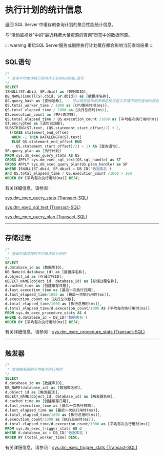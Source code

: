 # 执行计划的统计信息

返回 SQL Server 中缓存的查询计划的聚合性能统计信息。 

与“活动监视器”中的“最近耗费大量资源的查询”页签中的数据同源。

::: warning
重启SQL Server服务或删除执行计划缓存都会影响当前查询结果
:::

## SQL语句

```sql
/*
 * 查询平均每次执行用时大于100ms的SQL语句
*/
SELECT
ISNULL(ST.dbid, SP.dbid) as [数据库ID],
DB_NAME(isnull(ST.dbid, SP.dbid)) as [数据库名称],
QS.query_hash as [查询哈希], -- 可以使用查询哈希确定仅仅是文字值不同的查询的聚合资源使用情况
QS.total_worker_time / 1000 as [CPU使用时间(ms)], 
QS.total_elapsed_time / 1000 as [执行总用时(ms)],
QS.execution_count as [执行总次数],
QS.total_elapsed_time / QS.execution_count /1000 as [平均每次执行用时(ms)],
ST.encrypted as [语句已加密],
SUBSTRING(ST.text, (QS.statement_start_offset/2) + 1,  
  ((CASE statement_end_offset   
   WHEN -1 THEN DATALENGTH(ST.text)  
   ELSE QS.statement_end_offset END   
   - QS.statement_start_offset)/2) + 1) AS [查询语句],
SP.query_plan as [执行计划]
FROM sys.dm_exec_query_stats AS QS  
CROSS APPLY sys.dm_exec_sql_text(QS.sql_handle) as ST
CROSS APPLY sys.dm_exec_query_plan(QS.plan_handle) as SP
WHERE ISNULL(ST.dbid, SP.dbid) = DB_ID('数据库名')
And QS.total_elapsed_time / QS.execution_count /1000 > 100
ORDER BY [平均每次执行用时(ms)] DESC;

```

有关详细信息，请参阅：

[sys.dm_exec_query_stats (Transact-SQL)](https://docs.microsoft.com/zh-cn/sql/relational-databases/system-dynamic-management-views/sys-dm-exec-query-stats-transact-sql?view=sql-server-ver15#examples)

[sys.dm_exec_sql_text (Transact-SQL)](https://docs.microsoft.com/zh-cn/sql/relational-databases/system-dynamic-management-views/sys-dm-exec-sql-text-transact-sql?view=sql-server-ver15)

[sys.dm_exec_query_plan (Transact-SQL)](https://docs.microsoft.com/zh-cn/sql/relational-databases/system-dynamic-management-views/sys-dm-exec-query-plan-transact-sql?view=sql-server-ver15)

---

## 存储过程

```sql	
/*
 * 查询存储过程的平均每次执行用时
*/
SELECT 
d.database_id as [数据库ID],
DB_Name(d.database_id) as [数据库名称],
d.object_id as [存储过程ID],
OBJECT_NAME(object_id, database_id) as [存储过程名称],   
d.cached_time as [创建缓存日期],
d.last_execution_time as [最后一次执行日期],
d.last_elapsed_time/1000 as [最后一次执行用时(ms)],
d.execution_count as [执行总次数],
d.total_elapsed_time/1000 as [执行总用时(ms)],  
d.total_elapsed_time/d.execution_count/1000 AS [平均每次执行用时(ms)]
FROM sys.dm_exec_procedure_stats AS d  
WHERE d.database_id = DB_ID('数据库名')
ORDER BY [平均每次执行用时(ms)] DESC;  
```

有关详细信息，请参阅：[sys.dm_exec_procedure_stats (Transact-SQL)](https://docs.microsoft.com/zh-cn/sql/relational-databases/system-dynamic-management-views/sys-dm-exec-procedure-stats-transact-sql?view=sql-server-ver15)

---

## 触发器

```sql
/*
 * 查询触发器的平均每次执行用时
*/
SELECT 
d.database_id as [数据库ID],
DB_NAME(database_id) as [数据库名称], 
d.object_id as [触发器ID],
OBJECT_NAME(object_id, database_id) as [触发器名称],
d.cached_time as [创建缓存日期],
d.last_execution_time as [最后一次执行日期],
d.last_elapsed_time as [最后一次执行用时(ms)],
d.total_elapsed_time/1000 as [执行总用时(ms)],  
d.execution_count/1000 as [执行总用时(ms)],
d.total_elapsed_time/d.execution_count/1000 as [平均每次执行用时(ms)]  
FROM sys.dm_exec_trigger_stats AS d  
WHERE d.database_id = DB_ID('数据库名')
ORDER BY [total_worker_time] DESC;  
```

有关详细信息，请参阅：[sys.dm_exec_trigger_stats (Transact-SQL)](https://docs.microsoft.com/zh-cn/sql/relational-databases/system-dynamic-management-views/sys-dm-exec-trigger-stats-transact-sql?view=sql-server-ver15)

